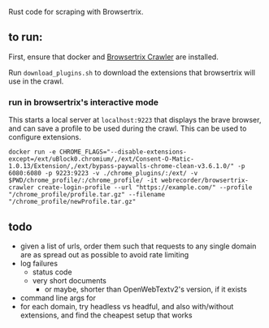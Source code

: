 Rust code for scraping with Browsertrix.

## to run:

First, ensure that docker and [Browsertrix Crawler](https://crawler.docs.browsertrix.com/user-guide/) are installed.

Run `download_plugins.sh` to download the extensions that browsertrix will use in the crawl.

### run in browsertrix's interactive mode
This starts a local server at `localhost:9223` that displays the brave browser, and can save a profile to be used during the crawl. This can be used to configure extensions.

```
docker run -e CHROME_FLAGS="--disable-extensions-except=/ext/uBlock0.chromium/,/ext/Consent-O-Matic-1.0.13/Extension/,/ext/bypass-paywalls-chrome-clean-v3.6.1.0/" -p 6080:6080 -p 9223:9223 -v ./chrome_plugins/:/ext/ -v $PWD/chrome_profile/:/chrome_profile/ -it webrecorder/browsertrix-crawler create-login-profile --url "https://example.com/" --profile "/chrome_profile/profile.tar.gz" --filename "/chrome_profile/newProfile.tar.gz"
```

## todo
* given a list of urls, order them such that requests to any single domain are as spread out as possible to avoid rate limiting
* log failures
  * status code
  * very short documents
    * or maybe, shorter than OpenWebTextv2's version, if it exists
* command line args for
* for each domain, try headless vs headful, and also with/without extensions, and find the cheapest setup that works
